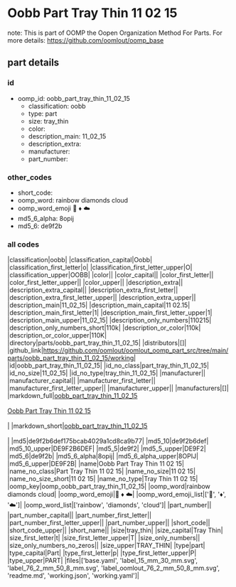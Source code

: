 # Oobb Part Tray Thin 11 02 15  

note: This is part of OOMP the Oopen Organization Method For Parts. For more details: https://github.com/oomlout/oomp_base

##  part details





### id
* oomp_id: oobb_part_tray_thin_11_02_15
  * classification: oobb
  * type: part
  * size: tray_thin
  * color: 
  * description_main: 11_02_15
  * description_extra: 
  * manufacturer: 
  * part_number: 

### other_codes
* short_code: 
* oomp_word: rainbow diamonds cloud
* oomp_word_emoji :rainbow: :diamonds: :cloud:
* md5_6_alpha: 8opij
* md5_6: de9f2b

### all codes 
|classification|oobb|
|classification_capital|Oobb|
|classification_first_letter|o|
|classification_first_letter_upper|O|
|classification_upper|OOBB|
|color||
|color_capital||
|color_first_letter||
|color_first_letter_upper||
|color_upper||
|description_extra||
|description_extra_capital||
|description_extra_first_letter||
|description_extra_first_letter_upper||
|description_extra_upper||
|description_main|11_02_15|
|description_main_capital|11 02.15|
|description_main_first_letter|1|
|description_main_first_letter_upper|1|
|description_main_upper|11_02_15|
|description_only_numbers|110215|
|description_only_numbers_short|110k|
|description_or_color|110k|
|description_or_color_upper|110K|
|directory|parts/oobb_part_tray_thin_11_02_15|
|distributors|[]|
|github_link|https://github.com/oomlout/oomlout_oomp_part_src/tree/main/parts/oobb_part_tray_thin_11_02_15/working|
|id|oobb_part_tray_thin_11_02_15|
|id_no_class|part_tray_thin_11_02_15|
|id_no_size|11_02_15|
|id_no_type|tray_thin_11_02_15|
|manufacturer||
|manufacturer_capital||
|manufacturer_first_letter||
|manufacturer_first_letter_upper||
|manufacturer_upper||
|manufacturers|[]|
|markdown_full|[oobb_part_tray_thin_11_02_15](https://github.com/oomlout/oomlout_oomp_part_src/tree/main/parts/oobb_part_tray_thin_11_02_15/working)<br>[](https://github.com/oomlout/oomlout_oomp_part_src/tree/main/parts/oobb_part_tray_thin_11_02_15/working)<br>[Oobb Part Tray Thin 11 02 15](https://github.com/oomlout/oomlout_oomp_part_src/tree/main/parts/oobb_part_tray_thin_11_02_15/working)<br><br>|
|markdown_short|[oobb_part_tray_thin_11_02_15](https://github.com/oomlout/oomlout_oomp_part_src/tree/main/parts/oobb_part_tray_thin_11_02_15/working)<br><br>|
|md5|de9f2b6def175bcab4029a1cd8ca9b77|
|md5_10|de9f2b6def|
|md5_10_upper|DE9F2B6DEF|
|md5_5|de9f2|
|md5_5_upper|DE9F2|
|md5_6|de9f2b|
|md5_6_alpha|8opij|
|md5_6_alpha_upper|8OPIJ|
|md5_6_upper|DE9F2B|
|name|Oobb Part Tray Thin 11 02 15|
|name_no_class|Part Tray Thin 11 02 15|
|name_no_size|11 02 15|
|name_no_size_short|11 02 15|
|name_no_type|Tray Thin 11 02 15|
|oomp_key|oomp_oobb_part_tray_thin_11_02_15|
|oomp_word|rainbow diamonds cloud|
|oomp_word_emoji|:rainbow: :diamonds: :cloud:|
|oomp_word_emoji_list|[':rainbow:', ':diamonds:', ':cloud:']|
|oomp_word_list|['rainbow', 'diamonds', 'cloud']|
|part_number||
|part_number_capital||
|part_number_first_letter||
|part_number_first_letter_upper||
|part_number_upper||
|short_code||
|short_code_upper||
|short_name||
|size|tray_thin|
|size_capital|Tray Thin|
|size_first_letter|t|
|size_first_letter_upper|T|
|size_only_numbers||
|size_only_numbers_no_zeros||
|size_upper|TRAY_THIN|
|type|part|
|type_capital|Part|
|type_first_letter|p|
|type_first_letter_upper|P|
|type_upper|PART|
|files|['base.yaml', 'label_15_mm_30_mm.svg', 'label_76_2_mm_50_8_mm.svg', 'label_oomlout_76_2_mm_50_8_mm.svg', 'readme.md', 'working.json', 'working.yaml']|
